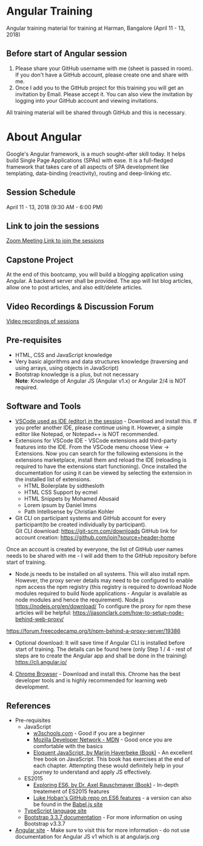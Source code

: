 # Angular Training
Angular training material for training at Harman, Bangalore (April 11 - 13, 2018)

## Before start of Angular session
1. Please share your GitHub username with me (sheet is passed in room). If you don't have a GitHub account, please create one and share with me.
2. Once I add you to the GitHub project for this training you will get an invitation by Email. Please accept it. You can also view the invitation by logging into your GitHub account and viewing invitations.

All training material will be shared through GitHub and this is necessary.

# About Angular
Google's Angular framework, is a much sought-after skill today. It helps build Single Page Applications 
(SPAs) with ease. It is a full-fledged framework that takes care of all aspects of SPA development like templating, data-binding (reactivity), routing and deep-linking etc.

## Session Schedule
April 11 - 13, 2018 (9:30 AM - 6:00 PM)

## Link to join the sessions
[Zoom Meeting Link to join the sessions](https://zoom.us/j/383871446)

## Capstone Project
At the end of this bootcamp, you will build a blogging application using Angular. A backend server shall be provided. The app will list blog articles, allow one to post articles, and also edit/delete articles.

## Video Recordings &amp; Discussion Forum
[Video recordings of sessions]()

## Pre-requisites
- HTML, CSS and JavaScript knowledge
- Very basic algorithms and data structures knowledge (traversing and using arrays, using objects in JavaScript)
- Bootstrap knowledge is a plus, but not necessary  
__Note__: Knowledge of Angular JS (Angular v1.x) or Angular 2/4 is NOT required.

## Software and Tools
- [VSCode used as IDE (editor) in the session](https://code.visualstudio.com/) - Download and install this. If you prefer another IDE, please continue using it. However, a simple editor like Notepad, or Notepad++ is NOT recommended.
- Extensions for VSCode IDE - VSCode extensions add third-party features into the IDE. From the VSCode menu choose View -> Extensions. Now you can search for the following extensions in the extensions marketplace, install them and reload the IDE (reloading is required to have the extensions start functioning). Once installed the documentation for using it can be viewed by selecting the extension in the installed list of extensions.
    - HTML Boilerplate by sidthesloth
    - HTML CSS Support by ecmel
    - HTML Snippets by Mohamed Abusaid
    - Lorem ipsum by Daniel Imms
    - Path Intellisense by Christian Kohler
- Git CLI on participant systems and GitHub account for every participant(to be created individually by participant).  
Git CLI download: https://git-scm.com/downloads
GitHub link for account creation: https://github.com/join?source=header-home
 
 Once an account is created by everyone, the list of GitHub user names needs to be shared with me - I will add them to the GitHub repository before start of training.

- Node.js needs to be installed on all systems. This will also install npm. However, the proxy server details may need to be configured to enable npm access the npm registry (this registry is required to download Node modules required to build Node applications - Angular is available as node modules and hence the requirement).
Node.js https://nodejs.org/en/download/
To configure the proxy for npm these articles will be helpful: https://jjasonclark.com/how-to-setup-node-behind-web-proxy/
  
https://forum.freecodecamp.org/t/npm-behind-a-proxy-server/19386

- Optional download: It will save time if Angular CLI is installed before start of training. The details can be found here (only Step 1 / 4 - rest of steps are to create the Angular app and shall be done in the training)
https://cli.angular.io/

4. [Chrome Browser](https://www.google.com/chrome/browser/desktop/index.html) - Download and install this. Chrome has the best developer tools and is highly recommended for learning web development.

## References
- Pre-requisites
    - JavaScript
        - [w3schools.com](https://www.w3schools.com/) - Good if you are a beginner
        - [Mozilla Developer Network - MDN](https://developer.mozilla.org/en-US/) - Good once you are comfortable with the basics
        - [Eloquent JavaScript, by Marijn Haverbeke (Book)](http://eloquentjavascript.net/) - An excellent free book on JavaScript. This book has exercises at the end of each chapter. Attempting these would definitely help in your journey to understand and apply JS effectively.
    - ES2015
        - [Exploring ES6, by Dr. Axel Rauschmayer (Book)](http://exploringjs.com/es6/) - In-depth treatement of ES2015 features
        - [Luke Hoban's GitHub repo on ES6 features](https://github.com/lukehoban/es6features#readme) - a version can also be found in the [Babel.js site](https://babeljs.io/learn-es2015/#ecmascript-2015-features-modules)
    - [TypeScript language site](https://www.typescriptlang.org/)
    - [Bootstrap 3.3.7 documentation](http://getbootstrap.com/docs/3.3/) - For more information on using Bootstrap v3.3.7
- [Angular site](https://angular.io/) - Make sure to visit this for more information - do not use documentation for Angular JS v1 which is at angularjs.org